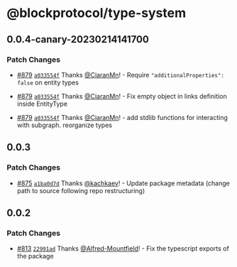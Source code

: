 # @blockprotocol/type-system

## 0.0.4-canary-20230214141700

### Patch Changes

- [#879](https://github.com/blockprotocol/blockprotocol/pull/879) [`a033554f`](https://github.com/blockprotocol/blockprotocol/commit/a033554f5e9c9edfdf9c30ad3e3c346037108c77) Thanks [@CiaranMn](https://github.com/CiaranMn)! - Require `"additionalProperties": false` on entity types

- [#879](https://github.com/blockprotocol/blockprotocol/pull/879) [`a033554f`](https://github.com/blockprotocol/blockprotocol/commit/a033554f5e9c9edfdf9c30ad3e3c346037108c77) Thanks [@CiaranMn](https://github.com/CiaranMn)! - Fix empty object in links definition inside EntityType

- [#879](https://github.com/blockprotocol/blockprotocol/pull/879) [`a033554f`](https://github.com/blockprotocol/blockprotocol/commit/a033554f5e9c9edfdf9c30ad3e3c346037108c77) Thanks [@CiaranMn](https://github.com/CiaranMn)! - add stdlib functions for interacting with subgraph. reorganize types

## 0.0.3

### Patch Changes

- [#875](https://github.com/blockprotocol/blockprotocol/pull/875) [`a1ba0d7d`](https://github.com/blockprotocol/blockprotocol/commit/a1ba0d7d17971ee30586a673ce3d4f5bee6e65d1) Thanks [@kachkaev](https://github.com/kachkaev)! - Update package metadata (change path to source following repo restructuring)

## 0.0.2

### Patch Changes

- [#813](https://github.com/blockprotocol/blockprotocol/pull/813) [`22991ad`](https://github.com/blockprotocol/blockprotocol/commit/22991ad7c63ad8683ce09f5a10743e481d6b474a) Thanks [@Alfred-Mountfield](https://github.com/Alfred-Mountfield)! - Fix the typescript exports of the package
